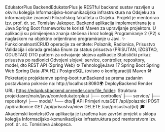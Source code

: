 EdukatorPlus BackendEdukatorPlus je RESTful backend sustav razvijen u okviru kolegija Informacijsko-komunikacijska infrastruktura na Odsjeku za informacijske znanosti Filozofskog fakulteta u Osijeku. Projekt je mentorirao izv. prof. dr. sc. Tomislav Jakopec.
Backend aplikacija implementirana je u Java Spring Boot frameworku te koristi Maven za upravljanje projektom. U aplikaciji su primijenjena znanja stečena i kroz kolegij Programiranje 2 (P2) s naglaskom na objektno orijentirano programiranje u Javi.
:sparkles: FunkcionalnostiCRUD operacije za entitete: Polaznik, Radionica, Prisustvo
Validacija i obrada grešaka
Enum za status prisustva (PRISUTAN, IZOSTAO, ODUSTAO)
DTO pattern za odvajanje slojeva aplikacije
Statistički prikaz prisustva po radionici
Odvojeni slojevi: service, controller, repository, model, dto
REST API (Spring Web)
:gear: TehnologijeJava 17
Spring Boot
Spring Web
Spring Data JPA
H2 / PostgreSQL (ovisno o konfiguraciji)
Maven
:hammer_and_wrench: Pokretanje projektamvn spring-boot:runBackend se prema zadanim postavkama pokreće na:
http://localhost:8080:earth_africa: DeployBackend Render URL:
https://eduplusbackend.onrender.com:file_folder: Struktura projektasrc/main/java/com/edukatorplus/
├── controller/
├── service/
├── repository/
├── model/
└── dto/:link: API Primjeri rutaGET /api/polaznici
POST /api/radionice
GET /api/prisustva/view
DELETE /api/prisustva/{id}
:mortar_board: Akademski kontekstOva aplikacija je izrađena kao završni projekt u sklopu kolegija Informacijsko-komunikacijska infrastruktura pod mentorstvom izv. prof. dr. sc. Tomislava Jakopeca.
